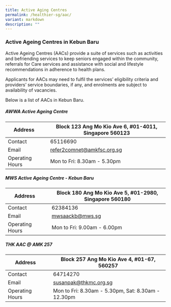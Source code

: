 ```yaml
---
title: Active Aging Centres
permalink: /healthier-sg/aac/
variant: markdown
description: ""
---
```

### **Active Ageing Centres in Kebun Baru**

Active Ageing Centres (AACs) provide a suite of services such as activities and befriending services to keep seniors engaged within the community, referrals for Care services and assistance with social and lifestyle recommendations in adherence to health plans.

Applicants for AACs may need to fulfil the services’ eligibility criteria and providers’ service boundaries, if any, and enrolments are subject to availability of vacancies.

Below is a list of AACs in Kebun Baru. 

##### AWWA Active Ageing Centre

| Address |  | Block 123 Ang Mo Kio Ave 6, #01-4011, Singapore 560123 |
| -------- | -------- | -------- |
| Contact     |      | 65116690     |
| Email     |      | refer2comnet@amkfsc.org.sg  | 
| Operating Hours     |      | Mon to Fri: 8.30am - 5.30pm  |

##### MWS Active Ageing Centre - Kebun Baru

| Address |  | Block 180 Ang Mo Kio Ave 5, #01-2980, Singapore 560180 |
| -------- | -------- | -------- |
| Contact     |      | 62384136     |
| Email     |      | mwsaackb@mws.sg  | 
| Operating Hours     |      | Mon to Fri: 9.00am - 6.00pm  |

##### THK AAC @ AMK 257

| Address |  | Block 257 Ang Mo Kio Ave 4, #01-67, 560257 |
| -------- | -------- | -------- |
| Contact     |      | 64714270     |
| Email     |      | susanpak@thkmc.org.sg  | 
| Operating Hours     |      | Mon to Fri: 8.30am - 5.30pm, Sat: 8.30am - 12.30pm  |